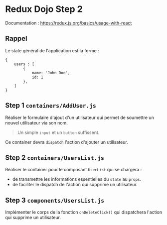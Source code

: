 # Redux Dojo Step 2

Documentation : https://redux.js.org/basics/usage-with-react

## Rappel

Le state général de l'application est la forme :
```
{
    users : [
        {
            name: 'John Doe',
            id: 1
        },
    ]
}
```

## Step 1 `containers/AddUser.js`

Réaliser le formulaire d'ajout d'un utilisateur qui permet de soumettre un nouvel utilisateur via son nom.

> Un simple `input` et un `button` suffissent.

Ce container devra `dispatch` l'action d'ajouter un utilisateur.

## Step 2 `containers/UsersList.js`

Réaliser le container pour le composant `UserList` qui se chargera :
 * de transmettre les informations essentielles du `state` au `props`.
 * de faciliter le dispatch de l'action qui supprime un utilisateur.
 
 ## Step 3 `components/UsersList.js`
 
 Implémenter le corps de la fonction `onDeleteClick()` qui dispatchera l'action qui supprime un utilisateur.